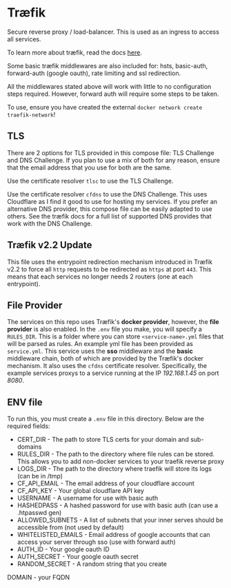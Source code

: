 # Træfik

Secure reverse proxy / load-balancer. This is used as an ingress to access all services.

To learn more about træfik, read the docs [here](https://docs.traefik.io).

Some basic træfik middlewares are also included for: hsts, basic-auth, forward-auth (google oauth), rate limiting and ssl redirection.

All the middlewares stated above will work with little to no configuration steps required. However, forward auth will require some steps to be taken.

To use, ensure you have created the external `docker network create traefik-network`!

## TLS

There are 2 options for TLS provided in this compose file: TLS Challenge and DNS Challenge. If you plan to use a mix of both for any reason, ensure that the email address that you use for both are the same.

Use the certificate resolver `tlsc` to use the TLS Challenge.

Use the certificate resolver `cfdns` to use the DNS Challenge. This uses Cloudflare as I find it good to use for hosting my services. If you prefer an alternative DNS provider, this compose file can be easily adapted to use others. See the træfik docs for a full list of supported DNS provides that work with the DNS Challenge.

## Træfik v2.2 Update

This file uses the entrypoint redirection mechanism introduced in Træfik v2.2 to force all `http` requests to be redirected as `https` at port `443`. This means that each services no longer needs 2 routers (one at each entrypoint).

## File Provider

The services on this repo uses Træfik's **docker provider**, however, the **file provider** is also enabled. In the `.env` file you make, you will specify a `RULES_DIR`. This is a folder where you can store `<service-name>.yml` files that will be parsed as rules. An example yml file has been provided as `service.yml`. This service uses the **sso** middleware and the **basic** middleware chain, both of which are provided by the Træfik's docker mechanism. It also uses the `cfdns` certificate resolver. Specifically, the example services proxys to a service running at the IP *192.168.1.45* on port *8080*.

## ENV file

To run this, you must create a `.env` file in this directory. Below are the required fields:

- CERT_DIR - The path to store TLS certs for your domain and sub-domains
- RULES_DIR - The path to the directory where file rules can be stored. This allows you to add non-docker services to your traefik reverse proxy
- LOGS_DIR - The path to the directory where traefik will store its logs (can be in /tmp)
- CF_API_EMAIL - The email address of your cloudflare account
- CF_API_KEY - Your global cloudflare API key
- USERNAME - A username for use with basic auth
- HASHEDPASS - A hashed password for use with basic auth (can use a .htpasswd gen)
- ALLOWED_SUBNETS - A list of subnets that your inner serves should be accessible from (not used by default)
- WHITELISTED_EMAILS - Email address of google accounts that can access your server through sso (use with forward auth)
- AUTH_ID - Your google oauth ID
- AUTH_SECRET - Your google oauth secret
- RANDOM_SECRET - A random string that you create

DOMAIN - your FQDN